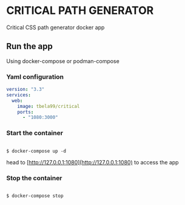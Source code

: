 # CRITICAL PATH GENERATOR
Critical CSS path generator docker app

## Run the app

Using docker-compose or podman-compose

### Yaml configuration
```yaml
version: "3.3"
services:
  web:
    image: tbela99/critical
    ports:
      - "1080:3000"

```

### Start the container

```shell

$ docker-compose up -d
```

head to [http://127.0.0.1:1080](http://127.0.0.1:1080) to access the app


### Stop the container

```shell

$ docker-compose stop
```
